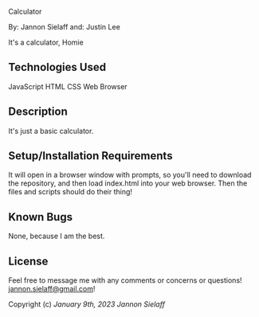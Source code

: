 Calculator

By: Jannon Sielaff
and: Justin Lee

It's a calculator, Homie

## Technologies Used

JavaScript
HTML
CSS
Web Browser

## Description

It's just a basic calculator.  

## Setup/Installation Requirements

It will open in a browser window with prompts, so you'll need to download the repository, and then load index.html into your web browser.  Then the files and scripts should do their thing!

## Known Bugs

None, because I am the best.

## License

Feel free to message me with any comments or concerns or questions!  jannon.sielaff@gmail.com! 

Copyright (c) _January 9th, 2023_ _Jannon Sielaff_